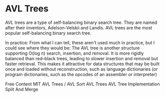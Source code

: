 # AVL Trees

AVL trees are a type of self-balancing binary search tree. They are named after their inventors, Adelson-Velskii and Landis. AVL trees are the most popular self-balancing binary search tree.

In practice: From what I can tell, these aren't used much in practice, but I could see where they would be: The AVL tree is another structure supporting O(log n) search, insertion, and removal. It is more rigidly balanced than red–black trees, leading to slower insertion and removal but faster retrieval. This makes it attractive for data structures that may be built once and loaded without reconstruction, such as language dictionaries (or program dictionaries, such as the opcodes of an assembler or interpreter)

<ResourceGroupTitle>Free Content</ResourceGroupTitle>
<BadgeLink colorScheme='red' badgeText='Watch' href='https://www.youtube.com/watch?v=FNeL18KsWPc&list=PLUl4u3cNGP61Oq3tWYp6V_F-5jb5L2iHb&index=6'>MIT AVL Trees / AVL Sort</BadgeLink>
<BadgeLink colorScheme='red' badgeText='Watch' href='https://www.coursera.org/learn/data-structures/lecture/Qq5E0/avl-trees'>AVL Trees</BadgeLink>
<BadgeLink colorScheme='red' badgeText='Watch' href='https://www.coursera.org/learn/data-structures/lecture/PKEBC/avl-tree-implementation'>AVL Tree Implementation</BadgeLink>
<BadgeLink colorScheme='red' badgeText='Watch' href='https://www.coursera.org/learn/data-structures/lecture/22BgE/split-and-merge'>Split And Merge</BadgeLink>
